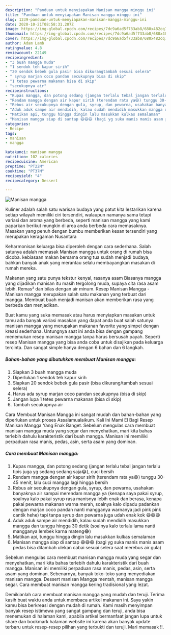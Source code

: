 ```yaml
---
description: "Panduan untuk menyiapakan Manisan mangga minggu ini"
title: "Panduan untuk menyiapakan Manisan mangga minggu ini"
slug: 1239-panduan-untuk-menyiapakan-manisan-mangga-minggu-ini
date: 2020-10-21T08:58:31.207Z
image: https://img-global.cpcdn.com/recipes/7dc9a6ad5f733ab8/680x482cq70/manisan-mangga-foto-resep-utama.jpg
thumbnail: https://img-global.cpcdn.com/recipes/7dc9a6ad5f733ab8/680x482cq70/manisan-mangga-foto-resep-utama.jpg
cover: https://img-global.cpcdn.com/recipes/7dc9a6ad5f733ab8/680x482cq70/manisan-mangga-foto-resep-utama.jpg
author: Adam Lamb
ratingvalue: 4.8
reviewcount: 22149
recipeingredient:
- "3 buah mangga muda"
- "1 sendok teh kapur sirih"
- "20 sendok bebek gula pasir bisa dikurangtambah sesuai selera"
- " syrup marjan coco pandan secukupnya bisa di skip"
- "1 tetes pewarna makanan bisa di skip"
- "secukupnya air"
recipeinstructions:
- "Kupas mangga, dan potong sedang (jangan terlalu tebal jangan terlalu tipis juga yg sedang sedang saja😂), cuci bersih"
- "Rendam mangga dengan air kapur sirih (terendam rata ya😄) tunggu 30-45 menit, lalu cuci mangga lagi hingga bersih"
- "Rebus air secukupnya dengan gula, syrup, dan pewarna, usahakan banyaknya air sampai merendam mangga ya (kenapa saya pakai syrup, soalnya kalo pakai syrup rasa manisnya lebih enak dan berasa, kenapa pakai pewarna makanan warna merah, soalnya kalo dipadu padankan dengan marjan coco pandan nanti mangganya warnanya jadi pink pink cantik hehe) tapi tanpa syrup dan pewarna juga udah enak kok 😄😄😄"
- "Aduk aduk sampe air mendidih, kalau sudah mendidih masukkan mangga dan tunggu hingga 30 detik (soalnya kalo terlalu lama nanti mangganya lembek karna mateng😂)"
- "Matikan api, tunggu hingga dingin lalu masukkan kulkas semalaman"
- "Manisan mangga siap di santap 😄😄😄 (bagi yg suka manis manis asam pedas bisa ditambah ulekan cabai sesuai selera saat merebus air gula)"
categories:
- Recipe
tags:
- manisan
- mangga

katakunci: manisan mangga 
nutrition: 102 calories
recipecuisine: American
preptime: "PT22M"
cooktime: "PT37M"
recipeyield: "4"
recipecategory: Dessert

---
```



![Manisan mangga](https://img-global.cpcdn.com/recipes/7dc9a6ad5f733ab8/680x482cq70/manisan-mangga-foto-resep-utama.jpg)

Kuliner adalah salah satu warisan budaya yang patut kita lestarikan karena setiap wilayah memiliki ciri tersendiri, walaupun namanya sama tetapi variasi dan aroma yang berbeda, seperti manisan mangga yang kami paparkan berikut mungkin di area anda berbeda cara memasaknya. Masakan yang penuh dengan bumbu memberikan kesan tersendiri yang merupakan keragaman Nusantara

Keharmonisan keluarga bisa diperoleh dengan cara sederhana. Salah satunya adalah memasak Manisan mangga untuk orang di rumah bisa dicoba. kebiasaan makan bersama orang tua sudah menjadi budaya, bahkan banyak anak yang merantau selalu membayangkan masakan di rumah mereka.

Makanan yang satu punya tekstur kenyal, rasanya asam Biasanya mangga yang dijadikan manisan itu masih tergolong muda, supaya cita rasa asam lebih. Remas² dan bilas dengan air minum. Resep Manisan Mangga - Manisan mangga merupakan salah satu makanan yang terbuat dari mangga. Membuat buah menjadi manisan akan memberikan rasa yang berbeda dan menjadikan.

Buat kamu yang suka memasak atau harus menyiapkan masakan untuk tamu ada banyak variasi masakan yang dapat anda buat salah satunya manisan mangga yang merupakan makanan favorite yang simpel dengan kreasi sederhana. Untungnya saat ini anda bisa dengan gampang menemukan resep manisan mangga tanpa harus bersusah payah.
Seperti resep Manisan mangga yang bisa anda coba untuk disajikan pada keluarga tercinta. Dan sangat simple hanya dengan 6 bahan dan 6 langkah.


<!--inarticleads1-->

##### Bahan-bahan yang dibutuhkan membuat Manisan mangga:

1. Siapkan 3 buah mangga muda
1. Diperlukan 1 sendok teh kapur sirih
1. Siapkan 20 sendok bebek gula pasir (bisa dikurang/tambah sesuai selera)
1. Harus ada  syrup marjan coco pandan secukupnya (bisa di skip)
1. Jangan lupa 1 tetes pewarna makanan (bisa di skip)
1. Tambah secukupnya air


Cara Membuat Manisan Mangga ini sangat mudah dan bahan-bahan yang diperlukan untuk proses Assalamualaikum. Kali Ini Mami El Bagi Resep Manisan Mangga Yang Enak Banget. Sebelum mengulas cara membuat manisan mangga muda yang segar dan menyehatkan, mari kita bahas terlebih dahulu karakteristik dari buah mangga. Manisan ini memiliki perpaduan rasa manis, pedas, asin, serta asam yang dominan. 

<!--inarticleads2-->

##### Cara membuat  Manisan mangga:

1. Kupas mangga, dan potong sedang (jangan terlalu tebal jangan terlalu tipis juga yg sedang sedang saja😂), cuci bersih
1. Rendam mangga dengan air kapur sirih (terendam rata ya😄) tunggu 30-45 menit, lalu cuci mangga lagi hingga bersih
1. Rebus air secukupnya dengan gula, syrup, dan pewarna, usahakan banyaknya air sampai merendam mangga ya (kenapa saya pakai syrup, soalnya kalo pakai syrup rasa manisnya lebih enak dan berasa, kenapa pakai pewarna makanan warna merah, soalnya kalo dipadu padankan dengan marjan coco pandan nanti mangganya warnanya jadi pink pink cantik hehe) tapi tanpa syrup dan pewarna juga udah enak kok 😄😄😄
1. Aduk aduk sampe air mendidih, kalau sudah mendidih masukkan mangga dan tunggu hingga 30 detik (soalnya kalo terlalu lama nanti mangganya lembek karna mateng😂)
1. Matikan api, tunggu hingga dingin lalu masukkan kulkas semalaman
1. Manisan mangga siap di santap 😄😄😄 (bagi yg suka manis manis asam pedas bisa ditambah ulekan cabai sesuai selera saat merebus air gula)


Sebelum mengulas cara membuat manisan mangga muda yang segar dan menyehatkan, mari kita bahas terlebih dahulu karakteristik dari buah mangga. Manisan ini memiliki perpaduan rasa manis, pedas, asin, serta asam yang dominan. Sebenarnya, banyak toko-toko yang menyediakan manisan mangga. Dessert manisan Mangga mentah, manisan mangga segar. Cara membuat manisan mangga kering tradisional yang lezat. 

Demikianlah cara membuat manisan mangga yang mudah dan teruji. Terima kasih buat waktu anda untuk membaca artikel makanan ini. Saya yakin kamu bisa berkreasi dengan mudah di rumah. Kami masih menyimpan banyak resep istimewa yang sangat gampang dan teruji, anda bisa menemukan di halaman kami, apabila artikel bermanfaat jangan lupa untuk share dan bookmark halaman website ini karena akan banyak update terbaru untuk resep-resep pilihan yang terbukti dan teruji. Mari memasak !!. 
